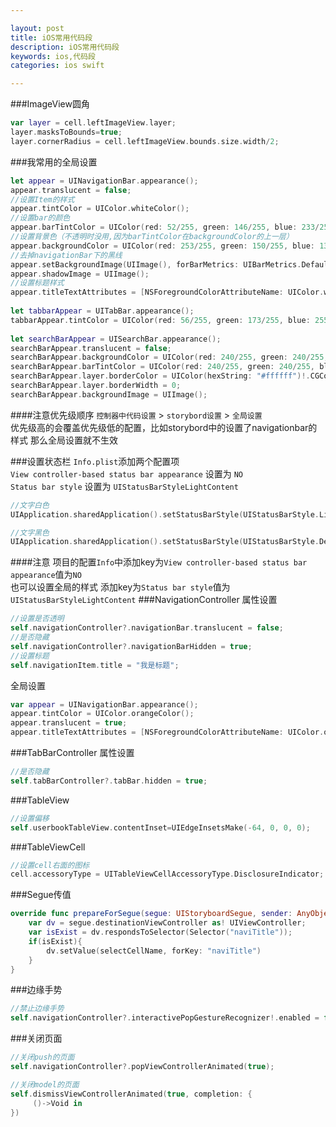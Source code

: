 ```yaml
---

layout: post
title: iOS常用代码段
description: iOS常用代码段
keywords: ios,代码段
categories: ios swift

---
```


###ImageView圆角
```swift
var layer = cell.leftImageView.layer;
layer.masksToBounds=true;
layer.cornerRadius = cell.leftImageView.bounds.size.width/2;

```
###我常用的全局设置
```swift
let appear = UINavigationBar.appearance();
appear.translucent = false;
//设置Item的样式
appear.tintColor = UIColor.whiteColor();
//设置bar的颜色
appear.barTintColor = UIColor(red: 52/255, green: 146/255, blue: 233/255, alpha: 1.0);
//设置背景色（不透明时没用,因为barTintColor在backgroundColor的上一层）
appear.backgroundColor = UIColor(red: 253/255, green: 150/255, blue: 13/255, alpha: 1.0);
//去掉navigationBar下的黑线
appear.setBackgroundImage(UIImage(), forBarMetrics: UIBarMetrics.Default)
appear.shadowImage = UIImage();
//设置标题样式
appear.titleTextAttributes = [NSForegroundColorAttributeName: UIColor.whiteColor(),NSFontAttributeName: UIFont(name: "Heiti SC", size: 18.0)!];
        
let tabbarAppear = UITabBar.appearance();
tabbarAppear.tintColor = UIColor(red: 56/255, green: 173/255, blue: 255/255, alpha: 1.0);
        
let searchBarAppear = UISearchBar.appearance();
searchBarAppear.translucent = false;
searchBarAppear.backgroundColor = UIColor(red: 240/255, green: 240/255, blue: 240/255, alpha: 1.0);
searchBarAppear.barTintColor = UIColor(red: 240/255, green: 240/255, blue: 240/255, alpha: 1.0);
searchBarAppear.layer.borderColor = UIColor(hexString: "#ffffff")!.CGColor;
searchBarAppear.layer.borderWidth = 0;
searchBarAppear.backgroundImage = UIImage();
```
####注意优先级顺序
`控制器中代码设置` > `storybord设置` > `全局设置`   
优先级高的会覆盖优先级低的配置，比如storybord中的设置了navigationbar的样式 那么全局设置就不生效

###设置状态栏
`Info.plist`添加两个配置项  
`View controller-based status bar appearance` 设置为 `NO`  
`Status bar style` 设置为 `UIStatusBarStyleLightContent`   

```swift
//文字白色
UIApplication.sharedApplication().setStatusBarStyle(UIStatusBarStyle.LightContent, animated: true)

```

```swift
//文字黑色
UIApplication.sharedApplication().setStatusBarStyle(UIStatusBarStyle.Default, animated: true)
```
####注意 
项目的配置`Info`中添加key为`View controller-based status bar appearance`值为`NO`  
也可以设置全局的样式 添加key为`Status bar style`值为`UIStatusBarStyleLightContent`
###NavigationController
属性设置

```swift
//设置是否透明
self.navigationController?.navigationBar.translucent = false;
//是否隐藏
self.navigationController?.navigationBarHidden = true;
//设置标题
self.navigationItem.title = "我是标题";

```
全局设置

```swift
var appear = UINavigationBar.appearance();
appear.tintColor = UIColor.orangeColor();
appear.translucent = true;
appear.titleTextAttributes = [NSForegroundColorAttributeName: UIColor.orangeColor(),NSFontAttributeName: UIFont(name: "Heiti SC", size: 18.0)!];
```
###TabBarController
属性设置

```swift
//是否隐藏
self.tabBarController?.tabBar.hidden = true;

```

###TableView
```swift
//设置偏移
self.userbookTableView.contentInset=UIEdgeInsetsMake(-64, 0, 0, 0);

```

###TableViewCell
```swift
//设置cell右面的图标
cell.accessoryType = UITableViewCellAccessoryType.DisclosureIndicator;
```

###Segue传值

```swift
override func prepareForSegue(segue: UIStoryboardSegue, sender: AnyObject?) {
    var dv = segue.destinationViewController as! UIViewController;
    var isExist = dv.respondsToSelector(Selector("naviTitle"));
    if(isExist){
        dv.setValue(selectCellName, forKey: "naviTitle")
    }
}
```

###边缘手势
```swift
//禁止边缘手势
self.navigationController?.interactivePopGestureRecognizer!.enabled = false;
```

###关闭页面

```swift
//关闭push的页面
self.navigationController?.popViewControllerAnimated(true);

```

```swift
//关闭model的页面
self.dismissViewControllerAnimated(true, completion: {
     ()->Void in
})
```